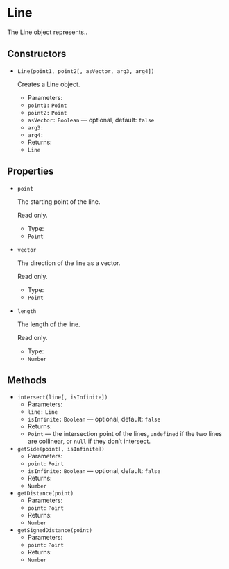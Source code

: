 # Line

The Line object represents..

## Constructors

*   `Line(point1, point2[, asVector, arg3, arg4])`

    Creates a Line object.

    * Parameters:
    * `point1:` `Point`
    * `point2:` `Point`
    * `asVector:` `Boolean` — optional, default: `false`
    * `arg3:`
    * `arg4:`
    * Returns:
    * `Line`

## Properties

*   `point`

    The starting point of the line.

    Read only.

    * Type:
    * `Point`
*   `vector`

    The direction of the line as a vector.

    Read only.

    * Type:
    * `Point`
*   `length`

    The length of the line.

    Read only.

    * Type:
    * `Number`

## Methods

* `intersect(line[, isInfinite])`
  * Parameters:
  * `line:` `Line`
  * `isInfinite:` `Boolean` — optional, default: `false`
  * Returns:
  * `Point` — the intersection point of the lines, `undefined` if the two lines are collinear, or `null` if they don’t intersect.
* `getSide(point[, isInfinite])`
  * Parameters:
  * `point:` `Point`
  * `isInfinite:` `Boolean` — optional, default: `false`
  * Returns:
  * `Number`
* `getDistance(point)`
  * Parameters:
  * `point:` `Point`
  * Returns:
  * `Number`
* `getSignedDistance(point)`
  * Parameters:
  * `point:` `Point`
  * Returns:
  * `Number`
